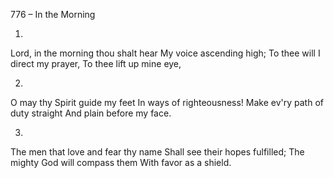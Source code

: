 776 – In the Morning


1.
Lord, in the morning thou shalt hear
My voice ascending high;
To thee will I direct my prayer,
To thee lift up mine eye,

2.
O may thy Spirit guide my feet
In ways of righteousness!
Make ev'ry path of duty straight
And plain before my face.

3.
The men that love and fear thy name
Shall see their hopes fulfilled;
The mighty God will compass them
With favor as a shield.

